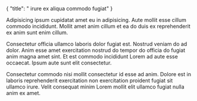{
  "title": " irure ex aliqua commodo fugiat"
}

Adipisicing ipsum cupidatat amet eu in adipisicing. Aute mollit esse cillum commodo incididunt. Mollit amet anim cillum et ea do duis ex reprehenderit ex anim sunt enim cillum.

Consectetur officia ullamco laboris dolor fugiat est. Nostrud veniam do ad dolor. Anim esse amet exercitation nostrud do tempor do officia do fugiat anim magna amet sint. Et est commodo incididunt Lorem ad aute esse occaecat. Ipsum aute sunt elit consectetur.

Consectetur commodo nisi mollit consectetur id esse ad anim. Dolore est in laboris reprehenderit exercitation non exercitation proident fugiat sit ullamco irure. Velit consequat minim Lorem mollit elit ullamco fugiat nulla anim ex amet.